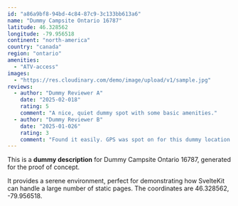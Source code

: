 ```yaml
---
id: "a86a9bf8-94bd-4c84-87c9-3c133bb613a6"
name: "Dummy Campsite Ontario 16787"
latitude: 46.328562
longitude: -79.956518
continent: "north-america"
country: "canada"
region: "ontario"
amenities:
  - "ATV-access"
images:
  - "https://res.cloudinary.com/demo/image/upload/v1/sample.jpg"
reviews:
  - author: "Dummy Reviewer A"
    date: "2025-02-018"
    rating: 5
    comment: "A nice, quiet dummy spot with some basic amenities."
  - author: "Dummy Reviewer B"
    date: "2025-01-026"
    rating: 3
    comment: "Found it easily. GPS was spot on for this dummy location."
---
```


This is a **dummy description** for Dummy Campsite Ontario 16787, generated for the proof of concept.

It provides a serene environment, perfect for demonstrating how SvelteKit can handle a large number of static pages. The coordinates are 46.328562, -79.956518.

